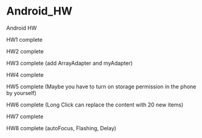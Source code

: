 # Android_HW
Android HW

HW1 complete

HW2 complete

HW3 complete (add ArrayAdapter and myAdapter)

HW4 complete

HW5 complete (Maybe you have to turn on storage permission in the phone by yourself)

HW6 complete (Long Click can replace the content with 20 new items)

HW7 complete

HW8 complete (autoFocus, Flashing, Delay)